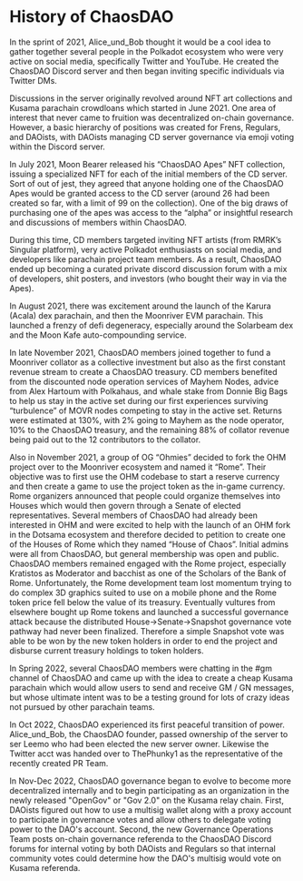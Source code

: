 # History of ChaosDAO

In the sprint of 2021, Alice_und_Bob thought it would be a cool idea to gather together several people in the Polkadot ecosystem who were very active on social media, specifically Twitter and YouTube.
He created the ChaosDAO Discord server and then began inviting specific individuals via Twitter DMs.

Discussions in the server originally revolved around NFT art collections and Kusama parachain crowdloans which started in June 2021. One area of interest that never came to fruition was decentralized on-chain governance. However, a basic hierarchy of positions was created for Frens, Regulars, and DAOists, with DAOists managing CD server governance via emoji voting within the Discord server.

In July 2021, Moon Bearer released his “ChaosDAO Apes” NFT collection, issuing a specialized NFT for each of the initial members of the CD server. Sort of out of jest, they agreed that anyone holding one of the ChaosDAO Apes would be granted access to the CD server (around 26 had been created so far, with a limit of 99 on the collection). One of the big draws of purchasing one of the apes was access to the “alpha” or insightful research and discussions of members within ChaosDAO.

During this time, CD members targeted inviting NFT artists (from RMRK’s Singular platform), very active Polkadot enthusiasts on social media, and developers like parachain project team members. As a result, ChaosDAO ended up becoming a curated private discord discussion forum with a mix of developers, shit posters, and investors (who bought their way in via the Apes).

In August 2021, there was excitement around the launch of the Karura (Acala) dex parachain, and then the Moonriver EVM parachain. This launched a frenzy of defi degeneracy, especially around the Solarbeam dex and the Moon Kafe auto-compounding service.

In late November 2021, ChaosDAO members joined together to fund a Moonriver collator as a collective investment but also as the first constant revenue stream to create a ChaosDAO treasury. CD members benefited from the discounted node operation services of Mayhem Nodes, advice from Alex Hartoum with Polkahaus, and whale stake from Donnie Big Bags to help us stay in the active set during our first experiences surviving “turbulence” of MOVR nodes competing to stay in the active set. Returns were estimated at 130%, with 2% going to Mayhem as the node operator, 10% to the ChaosDAO treasury, and the remaining 88% of collator revenue being paid out to the 12 contributors to the collator.

Also in November 2021, a group of OG “Ohmies” decided to fork the OHM project over to the Moonriver ecosystem and named it “Rome”. Their objective was to first use the OHM codebase to start a reserve currency and then create a game to use the project token as the in-game currency. Rome organizers announced that people could organize themselves into Houses which would then govern through a Senate of elected representatives. Several members of ChaosDAO had already been interested in OHM and were excited to help with the launch of an OHM fork in the Dotsama ecosystem and therefore decided to petition to create one of the Houses of Rome which they named “House of Chaos”. Initial admins were all from ChaosDAO, but general membership was open and public. ChaosDAO members remained engaged with the Rome project, especially Kratistos as Moderator and bacchist as one of the Scholars of the Bank of Rome. Unfortunately, the Rome development team lost momentum trying to do complex 3D graphics suited to use on a mobile phone and the Rome token price fell below the value of its treasury. Eventually vultures from elsewhere bought up Rome tokens and launched a successful governance attack because the distributed House→Senate→Snapshot governance vote pathway had never been finalized. Therefore a simple Snapshot vote was able to be won by the new token holders in order to end the project and disburse current treasury holdings to token holders.

In Spring 2022, several ChaosDAO members were chatting in the #gm channel of ChaosDAO and came up with the idea to create a cheap Kusama parachain which would allow users to send and receive GM / GN messages, but whose ultimate intent was to be a testing ground for lots of crazy ideas not pursued by other parachain teams.

In Oct 2022, ChaosDAO experienced its first peaceful transition of power. Alice_und_Bob, the ChaosDAO founder, passed ownership of the server to ser Leemo who had been elected the new server owner. Likewise the Twitter acct was handed over to ThePhunky1 as the representative of the recently created PR Team.

In Nov-Dec 2022, ChaosDAO governance began to evolve to become more decentralized internally and to begin participating as an organization in the newly released "OpenGov" or "Gov 2.0" on the Kusama relay chain. First, DAOists figured out how to use a multisig wallet along with a proxy account to participate in governance votes and allow others to delegate voting power to the DAO's account. Second, the new Governance Operations Team posts on-chain governance referenda to the ChaosDAO Discord forums for internal voting by both DAOists and Regulars so that internal community votes could determine how the DAO's multisig would vote on Kusama referenda. 


